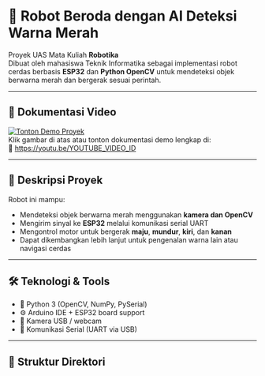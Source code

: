 # 🤖 Robot Beroda dengan AI Deteksi Warna Merah

Proyek UAS Mata Kuliah **Robotika**  
Dibuat oleh mahasiswa Teknik Informatika sebagai implementasi robot cerdas berbasis **ESP32** dan **Python OpenCV** untuk mendeteksi objek berwarna merah dan bergerak sesuai perintah.

---

## 🎥 Dokumentasi Video

[![Tonton Demo Proyek](https://img.youtube.com/vi/YOUTUBE_VIDEO_ID/0.jpg)](https://youtu.be/YOUTUBE_VIDEO_ID)  
Klik gambar di atas atau tonton dokumentasi demo lengkap di:  
🔗 https://youtu.be/YOUTUBE_VIDEO_ID

---

## 🧠 Deskripsi Proyek

Robot ini mampu:
- Mendeteksi objek berwarna merah menggunakan **kamera dan OpenCV**
- Mengirim sinyal ke **ESP32** melalui komunikasi serial UART
- Mengontrol motor untuk bergerak **maju**, **mundur**, **kiri**, dan **kanan**
- Dapat dikembangkan lebih lanjut untuk pengenalan warna lain atau navigasi cerdas

---

## 🛠️ Teknologi & Tools

- 🐍 Python 3 (OpenCV, NumPy, PySerial)
- ⚙️ Arduino IDE + ESP32 board support
- 🎥 Kamera USB / webcam
- 🔌 Komunikasi Serial (UART via USB)

---

## 📁 Struktur Direktori

